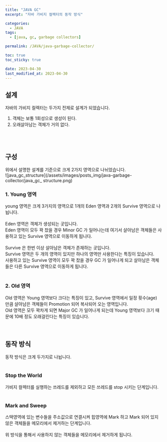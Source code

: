 ```yaml
---
title: "JAVA GC"
excerpt: "자바 가비지 컬렉터의 동작 방식"

categories:
  - JAVA
tags:
  - [java, gc, garbage collectors]

permalink: /JAVA/java-garbage-collector/

toc: true
toc_sticky: true

date: 2023-04-30
last_modified_at: 2023-04-30
---
```


<h2> 설계 </h2>

자바의 가비지 컬렉터는 두가지 전제로 설계가 되었습니다. <br>
1. 객체는 보통 1회성으로 생성이 된다.
2. 오래살아남는 객체가 거의 없다.

<br>
<br>

<h2> 구성 </h2>

위에서 설명한 설계를 기준으로 크게 2가지 영역으로 나뉘었습니다. <br>
![java_gc_structure](/assets/images/posts_img/java-garbage-collector/java_gc_ structure.png)
<br>

<h3> 1. Young 영역 </h3>
young 영역은 크게 3가지의 영역으로 1개의 Eden 영역과 2개의 Survive 영역으로 나뉩니다. <br>
<br>
Eden 영역은 객체가 생성되는 곳입니다. <br>
Eden 영역이 모두 꽉 찼을 경우 Minor GC 가 일어나는데 여기서 살아남은 객체들은 사용하고 있는 Survive 영역으로 이동하게 됩니다. <br>
<br>
Survive 은 한번 이상 살아남은 객체가 존재하는 곳입니다. <br>
Survive 영역은 두 개의 영역이 있지만 하나의 영역만 사용한다는 특징이 있습니다. <br>
사용하고 있는 Survive 영역이 모두 꽉 찼을 경우 GC 가 일어나게 되고 살아남은 객체들은 다른 Survive 영역으로 이동하게 됩니다.<br>
<br>

<h3> 2. Old 영역 </h3>
Old 영역은 Young 영역보다 크다는 특징이 있고, Survive 영역에서 일정 횟수(age) 만큼 살아남은 객체들이 Promotion 되어 복사되어 오는 영역입니다. <br>
Old 영역은 모두 꽉차게 되면 Major GC 가 일어나게 되는데 Young 영역보다 크기 때문에 10배 정도 오래걸린다는 특징이 있습니다. <br>
<br>
<br>

<h2> 동작 방식 </h2>
동작 방식은 크게 두가지로 나뉩니다.<br>
<br>
<h3> Stop the World </h3>
가비지 컬렉터를 실행하는 쓰레드를 제외하고 모든 쓰레드를 stop 시키는 단계입니다.<br>
<br>
<h3> Mark and Sweep </h3>
스택영역에 있는 변수들을 주소값으로 연결시켜 힙영역에 Mark 하고 Mark 되어 있지 않은 객체들을 메모리에서 제거하는 단계입니다.<br>
<br>
위 방식을 통해서 사용하지 않는 객체들을 메모리에서 제거하게 됩니다.


